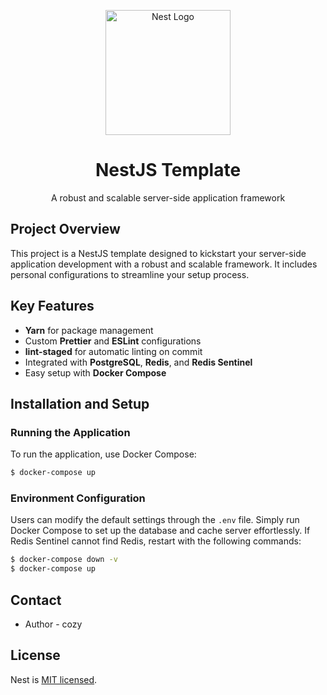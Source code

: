 <p align="center">
  <a href="http://nestjs.com/" target="blank"><img src="https://nestjs.com/img/logo-small.svg" width="200" alt="Nest Logo" /></a>
</p>

<h1 align="center">NestJS Template</h1>

<p align="center">A robust and scalable server-side application framework</p>


## Project Overview

This project is a NestJS template designed to kickstart your server-side application development with a robust and scalable framework. It includes personal configurations to streamline your setup process.

## Key Features

- **Yarn** for package management
- Custom **Prettier** and **ESLint** configurations
- **lint-staged** for automatic linting on commit
- Integrated with **PostgreSQL**, **Redis**, and **Redis Sentinel**
- Easy setup with **Docker Compose**

## Installation and Setup

### Running the Application

To run the application, use Docker Compose:

```bash
$ docker-compose up
```

### Environment Configuration

Users can modify the default settings through the `.env` file. Simply run Docker Compose to set up the database and cache server effortlessly. If Redis Sentinel cannot find Redis, restart with the following commands:

```bash
$ docker-compose down -v
$ docker-compose up
```

## Contact

- Author - cozy


## License

Nest is [MIT licensed](LICENSE).
